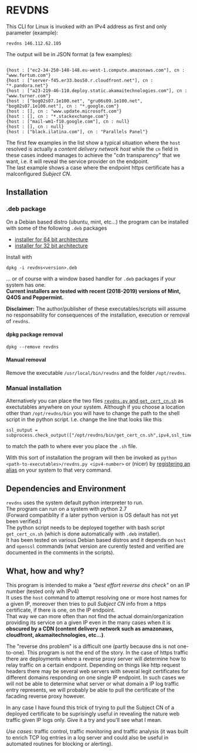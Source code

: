 # REVDNS

This CLI for Linux is invoked with an IPv4 address as first and only parameter (example):
```
revdns 146.112.62.105
```
The output will be in JSON format (a few examples):
```

{host : ["ec2-34-250-148-148.eu-west-1.compute.amazonaws.com"], cn : "www.fortum.com"}
{host : ["server-f45.er33.bos50.r.cloudfront.net"], cn : "*.pandora.net"}
{host : ["a23-219-46-110.deploy.static.akamaitechnologies.com"], cn : "www.turner.com"}
{host : ["bog02s07.1e100.net", "gru06s09.1e100.net", "bog02s07.1e100.net"], cn : "*.google.com"}
{host : [], cn : "www.update.microsoft.com"}
{host : [], cn : "*.stackexchange.com"}
{host : ["mail-wm1-f10.google.com"], cn : null}
{host : [], cn : null}
{host : ["black.ilatina.com"], cn : "Parallels Panel"} 
```

The first few examples in the list show a typical situation where the `host` resolved is actually a *content delivery network host* while the `cn` field in these cases indeed manages to achieve the "cdn transparency" that we want, i.e. it will reveal the service provider on the endpoint.\
The last example shows a case where the endpoint https certificate has a malconfigured *Subject CN*.


## Installation
### .deb package
On a Debian based distro (ubuntu, mint, etc...) the program can be installed with some of the following `.deb` packages

* [installer for 64 bit architecture](https://github.com/svenberglund/cdn-transparency-revdns/blob/amd64-build/revdns_1.0-1.deb)
* [installer for 32 bit architecture](https://github.com/svenberglund/cdn-transparency-revdns/blob/master/revdns_1.0-1.deb)

Install with
```
dpkg -i revdns<version>.deb
```
... or of course with a window based handler for `.deb` packages if your system has one.\
**Current installers are tested with recent (2018-2019) versions of Mint, Q4OS and Peppermint.**

**Disclaimer:** The author/publisher of these executables/scripts will assume no responsability for consequences of the installation, execution or removal of `revdns`.

#### dpkg package removal
```
dpkg --remove revdns
```

#### Manual removal
Remove the executable `/usr/local/bin/revdns` and the folder `/opt/revdns`. 

### Manual installation
Alternatively you can place the two files [`revdns.py` and `get_cert_cn.sh`](https://github.com/svenberglund/cdn-transparency-revdns/tree/master/revdns_1.0-1/opt/revdns/bin) as exectutables anywhere on your system. Although if you choose a location other than `/opt/revdns/bin` you will have to change the path to the shell script in the python script. I.e. change the line that looks like this 
```
ssl_output = subprocess.check_output(["/opt/revdns/bin/get_cert_cn.sh",ipv4,ssl_timeout])
```
to match the path to where ever you place the `.sh` file.


With this sort of installation the program will then be invoked as `python <path-to-executables>/revdns.py <ipv4-number>` or (nicer) by [registering an alias](https://www.hostingadvice.com/how-to/set-command-aliases-linuxubuntudebian/) on your system to that very command.



## Dependencies and Environment
`revdns` uses the system default python interpreter to run.\
The program can run on a system with python 2.7\
(Forward compatiblity if a later python version is OS default has not yet been verified.)\
The python script needs to be deployed together with bash script `get_cert_cn.sh` (which is done automatically with `.deb` installer).\
It has been tested on various Debian based distros and it depends on `host` and `openssl` commands (what version are curently tested and verified are documented in the comments in the scripts). 


## What, how and why?
This program is intended to make a *"best effort reverse dns check"* on an IP number (tested only wih IPv4)\
It uses the `host` command to attempt resolving one or more host names for a given IP,  moreover then tries to pull *Subject CN* info from a https certificate, if there is one, on the IP endpoint.\
That way we can more often than not find the actual domain/organization providing its service on a given IP even in the many cases when it is **obscured by a CDN (content delivery network such as amazonaws, cloudfront, akamaitechnologies, etc...)**.

The "reverse dns problem" is a difficult one (partly because dns is not one-to-one). This program is not the end of the story. In the case of https traffic there are deployments where a reverse proxy server will determine how to relay traffic on a certain endpoint. Depending on things like http request headers there may be several web servers with several legit certificates for different domains responding on one single IP endpoint. In such cases we will not be able to determine what server or what domain a IP log traffic entry represents, we will probably be able to pull the certificate of the facading reverse proxy however.

In any case I have found this trick of trying to pull the Subject CN of a deployed certificate to be suprisingly useful in revealing the nature web traffic given IP logs only. Give it a try and you'll see what I mean.

*Use cases*: traffic control, traffic monitoring and traffic analysis (it was built to enrich TCP log entries in a log server and could also be useful in automated routines for blocking or alerting).
